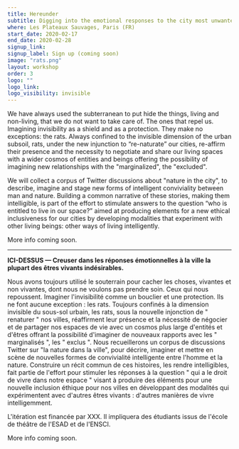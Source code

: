 ```yaml
---
title: Hereunder
subtitle: Digging into the emotional responses to the city most unwanted living beings.
where: Les Plateaux Sauvages, Paris (FR)
start_date: 2020-02-17
end_date: 2020-02-28
signup_link:
signup_label: Sign up (coming soon)
image: "rats.png"
layout: workshop
order: 3
logo: ""
logo_link:
logo_visibility: invisible
---
```


We have always used the subterranean to put hide the things, living and non-living, that we do not want to take care of. The ones that repel us. Imagining invisibility as a shield and as a protection. They make no exceptions: the rats. Always confined to the invisible dimension of the urban subsoil, rats, under the new injunction to “re-naturate” our cities, re-affirm their presence and the necessity to negotiate and share our living spaces with a wider cosmos of entities and beings offering the possibility of imagining new relationships with the "marginalized", the "excluded".

We will collect a corpus of Twitter discussions about "nature in the city", to describe, imagine and stage new forms of intelligent conviviality between man and nature. Building a common narrative of these stories, making them intelligible, is part of the effort to stimulate answers to the question “who is entitled to live in our space?” aimed at producing elements for a new ethical inclusiveness for our cities by developing modalities that experiment with other living beings: other ways of living intelligently.

More info coming soon.

<hr>


**ICI-DESSUS — Creuser dans les réponses émotionnelles à la ville la plupart des êtres vivants indésirables.**

Nous avons toujours utilisé le souterrain pour cacher les choses, vivantes et non vivantes, dont nous ne voulons pas prendre soin. Ceux qui nous repoussent. Imaginer l'invisibilité comme un bouclier et une protection. Ils ne font aucune exception : les rats. Toujours confinés à la dimension invisible du sous-sol urbain, les rats, sous la nouvelle injonction de " renaturer " nos villes, réaffirment leur présence et la nécessité de négocier et de partager nos espaces de vie avec un cosmos plus large d'entités et d'êtres offrant la possibilité d'imaginer de nouveaux rapports avec les " marginalisés ", les " exclus ". Nous recueillerons un corpus de discussions Twitter sur "la nature dans la ville", pour décrire, imaginer et mettre en scène de nouvelles formes de convivialité intelligente entre l'homme et la nature. Construire un récit commun de ces histoires, les rendre intelligibles, fait partie de l'effort pour stimuler les réponses à la question " qui a le droit de vivre dans notre espace " visant à produire des éléments pour une nouvelle inclusion éthique pour nos villes en développant des modalités qui expérimentent avec d'autres êtres vivants : d'autres manières de vivre intelligemment.

L'itération est financée par XXX. Il impliquera des étudiants issus de l'école de théâtre de l'ESAD et de l'ENSCI.

More info coming soon.
